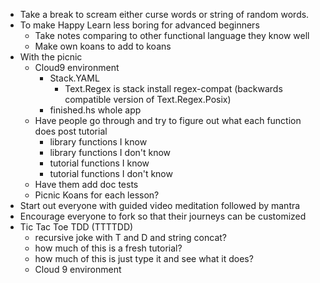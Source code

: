 * Take a break to scream either curse words or string of random words.
* To make Happy Learn less boring for advanced beginners
  * Take notes comparing to other functional language they know well
  * Make own koans to add to koans
* With the picnic
  * Cloud9 environment
    * Stack.YAML
      * Text.Regex is stack install regex-compat (backwards compatible version of Text.Regex.Posix)
    * finished.hs whole app 
  * Have people go through and try to figure out what each function does post tutorial
    * library functions I know
    * library functions I don't know
    * tutorial functions I know
    * tutorial functions I don't know
  * Have them add doc tests
  * Picnic Koans for each lesson? 
* Start out everyone with guided video meditation followed by mantra
* Encourage everyone to fork so that their journeys can be customized
* Tic Tac Toe TDD (TTTTDD)
  * recursive joke with T and D and string concat? 
  * how much of this is a fresh tutorial? 
  * how much of this is just type it and see what it does? 
  * Cloud 9 environment
